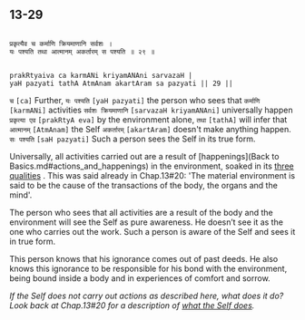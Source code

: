 ## 13-29

```shloka-sa

प्रकृत्यैव च कर्माणि क्रियमाणानि सर्वशः ।
यः पश्यति तथा आत्मानम् अकर्तारम् स पश्यति ॥ २९ ॥

```
```shloka-sa-hk

prakRtyaiva ca karmANi kriyamANAni sarvazaH |
yaH pazyati tathA AtmAnam akartAram sa pazyati || 29 ||

```
`च` `[ca]` Further, `यः पश्यति` `[yaH pazyati]` the person who sees that `कर्माणि` `[karmANi]` activities `सर्वशः क्रियमाणानि` `[sarvazaH kriyamANAni]` universally happen `प्रकृत्या एव` `[prakRtyA eva]` by the environment alone, `तथा` `[tathA]` will infer that `आत्मानम्` `[AtmAnam]` the Self `अकर्तारम्` `[akartAram]` doesn't make anything happen. `सः पश्यति` `[saH pazyati]` Such a person sees the Self in its true form.

Universally, all activities carried out are a result of 
[happenings](Back to Basics.md#actions_and_happenings)
 in the environment, soaked in its 
[three qualities](2-45_to_2-46.md#satva_rajas_tamas)
. This was said already in Chap.13#20: 'The material environment is said to be the cause of the transactions of the body, the organs and the mind'.

The person who sees that all activities are a result of the body and the environment will see the Self as pure awareness. He doesn’t see it as the one who carries out the work. Such a person is aware of the Self and sees it in true form.

This person knows that his ignorance comes out of past deeds. He also knows this ignorance to be responsible for his bond with the environment, being bound inside a body and in experiences of comfort and sorrow.

_If the Self does not carry out actions as described here, what does it do? Look back at Chap.13#20 for a description of 
[what the Self does](13-20.md#self_initiates_action)._


